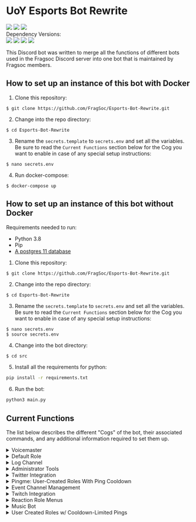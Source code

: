 
# UoY Esports Bot Rewrite  
<div align=left>  
    <a href="https://travis-ci.com/FragSoc/esports-bot"><img src="https://img.shields.io/travis/com/fragsoc/esports-bot?style=flat-square" /></a>  
    <a href="https://hub.docker.com/r/fragsoc/esports-bot"><img src="https://img.shields.io/docker/pulls/fragsoc/esports-bot?style=flat-square" /></a>  
    <a href="https://github.com/FragSoc/esports-bot"><img src="https://img.shields.io/github/license/fragsoc/esports-bot?style=flat-square" /></a>  
</div>  
Dependency Versions:  
<div align=left>  
    <img src="https://img.shields.io/badge/min%20python%20version-3.8.0-green?style=flat-square" />  
    <img src="https://img.shields.io/badge/min%20postgres%20version-11-lightgrey?style=flat-square" />  
    <img src="https://img.shields.io/badge/min%20docker%20version-20.0.0-blue?style=flat-square" />  
    <img src="https://img.shields.io/badge/min%20docker--compose%20version-1.25.0-blue?style=flat-square" />  
</div>  
  
This Discord bot was written to merge all the functions of different bots used in the Fragsoc Discord server into one bot that is maintained by Fragsoc members.  
  
## How to set up an instance of this bot with Docker  
  
1. Clone this repository:  
```console  
$ git clone https://github.com/FragSoc/Esports-Bot-Rewrite.git  
```  
2. Change into the repo directory:  
```console  
$ cd Esports-Bot-Rewrite  
```  
3. Rename the `secrets.template` to `secrets.env` and set all the variables. Be sure to read the `Current Functions` section below for the Cog you want to enable in case of any special setup instructions:  
```console  
$ nano secrets.env  
```  
4. Run docker-compose:  
```console  
$ docker-compose up  
```  
## How to set up an instance of this bot without Docker  
Requirements needed to run:  
- Python 3.8  
- Pip  
- [A postgres 11 database](https://www.postgresql.org/docs/current/admin.html)  
1. Clone this repository:  
```console  
$ git clone https://github.com/FragSoc/Esports-Bot-Rewrite.git  
```  
2. Change into the repo directory:  
```console  
$ cd Esports-Bot-Rewrite  
```  
3. Rename the `secrets.template` to `secrets.env` and set all the variables. Be sure to read the `Current Functions` section below for the Cog you want to enable in case of any special setup instructions:  
```console  
$ nano secrets.env  
$ source secrets.env
```
4. Change into the bot directory:
```bash
$ cd src
```
5. Install all the requirements for python:  
```bash  
pip install -r requirements.txt  
```  
6. Run the bot:  
```bash  
python3 main.py  
```  
  
## Current Functions  
The list below describes the different "Cogs" of the bot, their associated commands, and any additional information required to set them up.  
  
<details>    
<summary>Voicemaster</summary>    
    
### Voicemaster    
 #### !setvmmaster <channel_id>  
* Make the given ID a Voicemaster master.    
    
#### !getvmmasters * Get all the Voicemaster masters in the server.    
    
#### !removevmmaster <channel_id>  
* Remove the given ID as a Voicemaster master.    
    
#### !removeallmasters * Remove all Voicemaster masters from the server.    
    
#### !killallslaves * Kill all the Voicemaster slave channels in the server.    
    
#### !lockvm * Locks the Voicemaster slave you're currently in to the number of current members.    
    
#### !unlockvm * Unlocks the Voicemaster slave you're currently in.    
</details>  
  
<details>    
<summary>Default Role</summary>    
    
### Default role    
 #### !setdefaultrole <role_mention | role_id> * Set the default role to the @'ed role or given role ID.    
    
#### !getdefaultrole * Gets the current default role value.    
    
#### !removedefaultrole * Removes the current default role.    
</details>    
  
<details>    
<summary>Log Channel</summary>    
    
### Log Channel    
 #### !setlogchannel <channel_mention | channel_id> * Set the log channel to the #'ed channel or given role ID.    
    
#### !getlogchannel * Gets the current log channel value.    
    
#### !removelogchannel * Removes the current log channel value.    
</details>  
  
<details>    
<summary>Administrator Tools</summary>    
    
### Administrator Tools    
 Adds a few commands useful for admin operations.  
#### !clear_message * Aliases: `cls, purge, delete`  
* Clear the specified number of messages from the current text channel.    
    
#### !members * List the current number of members in the server.    
</details>  
  
<details>  
<summary>Twitter Integration</summary>  
  
### Twitter Integration  
Enables forwarding tweets when they are tweeted to a discord channel for specific Twitter accounts.  
  
Requires the `ENABLE_TWITTER` variable to be set to `TRUE` in order to function.  
#### !addtwitter <twitter_handle>  
* Add a Twitter handle to notify when they tweet or quote retweet.  
  
#### !removetwitter <twitter_handle>  
* Remove the given Twitter handle from notifications.  
  
#### !twitterhook [optional: channel_mention] [optional: hook_name]  
* Aliases:  `addtwitterhook`  
* Creates a Discord Webhook bound to the channel the command was executed in, unless a channel is given, and with a default name unless a name is given.  
  
#### !removetwitterhook <hook_name>  
* Aliases: `deltwitterhook`  
* Deletes the Discord Webhook so that updates are no longer sent to that channel  
  
#### !gettwitters  
* Aliases: `getalltwitter, gettwitterhandles`.  
* Returns a list of the currently tracked Twitter accounts for the server.  
</details>  
  
<details>  
<summary>Pingme: User-Created Roles With Ping Cooldown</summary>  
  
### Pingme: User-Created Roles With Ping Cooldown  
Users can start a vote to create a new role. If enough votes are reached, a new role is created. The role can be pinged by anyone, but is placed on cooldown afterwards.  
  
To help administrators manage the number of roles, a usage report is sent to the server's logging channel on a monthly basis.  
  
#### !pingme register <role_mention | role_id> <role_name>  
* Register a new role for use with `!pingme`, with the given name. This does not have to be the same as the role's name.  
* *__Can only be executed by an Administrator__*  
  
#### !pingme unregister <role_mention | role_id>  
* Unregister a role from use with `!pingme`, without deleting the role from the server.  
* *__Can only be executed by an Administrator__*  
  
#### !pingme delete <role_mention | role_id>  
* Unregister a `!pingme` role from the role from the server.  
* *__Can only be executed by an Administrator__*  
  
#### !pingme reset-cooldown <role_mention | role_id>  
* Reset the pinging cooldown for a `!pingme` role, making it pingable again instantly.  
* *__Can only be executed by an Administrator__*  
  
#### !pingme set-cooldown [seconds=...] [minutes=...] [hours=...] [days=...]  
* Set the cooldown between `!pingme` role pings.  
* *__Can only be executed by an Administrator__*  
  
#### !pingme set-create-threshold <num_votes>  
* Set minimum number of votes required to create a new role during `!pingme create`.  
* *__Can only be executed by an Administrator__*  
  
#### !pingme set-create-poll-length [seconds=...] [minutes=...] [hours=...] [days=...]  
* Set the amount of time which `!pingme create` polls run for.  
* *__Can only be executed by an Administrator__*  
  
#### !pingme set-role-emoji <emoji>  
* Set the emoji which appears before the names of `!pingme` roles. Must be a built-in emoji, not custom.  
* *__Can only be executed by an Administrator__*  
  
#### !pingme remove-role-emoji  
* Remove the emoji which appears before the names of `!pingme` roles.  
* *__Can only be executed by an Administrator__*  
  
#### !pingme create <role_name>  
* Start a poll for the creation of a new `!pingme` role.  
  
#### !pingme for <role_name>  
* Get yourself a `!pingme` role, to be notified about events and games.  
  
#### !pingme list  
* List all available `!pingme` roles.  
  
#### !pingme clear  
* Unsubscribe from all `!pingme` roles, if you have any.  
</details>  
  
<details>  
<summary>Event Channel Management</summary>  
  
### Event Category Management  
Each server can have any number of named event categories, each with a registered signin role menu granting an event specific role. All commands in this cog are administrator commands.  
  
#### !open-event <event_name>  
* Set the event's signin channel as visible to the server's shared role.  
  
#### !close-event <event_name>  
* Set the event's signin channel as invisible, remove the event's role from all users, and reset the event's signin menu.  
  
#### !register-event-category <menu_id> <role_mention | role_id> <event_name>  
* Register an existing category and role as an event category, allowing you to use `!open-event` and `!close-event` with it.  
  
#### !create-event-category <event_name>  
* Create a new event category with a signin menu, general text and voice channels, and an event role. This category will automatically be registered for use with `!open-event` and `!close-event`  
  
#### !unregister-event-category <event_name>  
* Unregister an event category and role, without deleting them from the server.  
  
#### !delete-event-category <event_name>  
* Delete an event category from the server, including the category, channels and role. You will be asked for confirmation first.  
  
#### !set-event-signin-menu <menu_id> <event_name>  
* Change the reaction menu to clear during `!close-event`. This will also tell the bot which channel to set visibility for during `!open-event`.  
  
#### !set-shared-role <role_mention | role_id>  
* Change the role to deny signin channel visibility to during `!close-event`. All users should have ths role.  
  
#### !set-event-role <role_mention | role_id> <event_name>  
* Change the role to remove from users during `!close-event`.  
</details>  
  
<details>  
<summary>Twitch Integration</summary>  
  
### Twitch Integration  
Enables sending notifications to a Discord channel whenever a tracked channel goes live.  
  
Requires the  `ENABLE_TWITCH` variable to be set to  `TRUE` in order to function.  
  
### Creating your self-signed SSL keys:  
1. Create the Certificate Authority (CA) private key:  
```console  
$ openssl genrsa -des3 -out servercakey.pem  
```  
2. Create the CA public certificate:  
```console  
$ openssl req -new -x509 -key servercakey.pem -out root.crt  
```  
3. Create the server's private key file:  
```console  
$ openssl genrsa -out server.key  
```  
4. Create the server's certificate request:  
```console  
$ openssl req -new -out reqout.txt -key server.key  
```  
5. Use the CA private key file to sign the server's certificate:  
```  
$ openssl x509 -req -in reqout.txt -days 3650 -sha1 -CAcreateserial -CA root.crt -CAkey servercakey.pem -out server.crt  
```  
6. Move the `server.crt` file and `server.key` to the root file directory of the bot (i.e., the same directory as your `.env` etc.)

### Getting your Twitch Credentials:
1. Go to the [Twitch Developers](https://dev.twitch.tv/) site.
2. Once logged in, in the top left, go to `Your Console` or [this](https://dev.twitch.tv/console) site.
3. Register a new application using any name and the OAuth Redirect URL of `http://localhost`.
4. Once created, click `manage`. Copy the string that is in `Client ID` and then click the `New Secret` button to generate a new `Client Secret` and then copy the string it generates.

In your `.env` file the `TWITCH_SUB_SECRET` should be a string that is 10-100 characters long and should not be shared anywhere. This is used to authenticate if a message has come from Twitch or if it has been altered along the way. 

The `TWITCH_CALLBACK` is the URL to your HTTPS server. For testing you can use `ngrok`: 
- Run `ngrok http 443` and copy the `https` URL **not** the `htttp` URL and use that as your `TWITCH_CALLBACK` variable.
  
#### !twitch createhook [optional: channel_mention] [optional: hook_name]  
* Creates a Discord Webhook bound to the channel the command was executed in, unless a channel is given, and with a default name unless a name is given.  
  
#### !twitch deletehook <hook_name>  
* Deletes the given Discord Webhook.  
  
#### !twitch add <twitch_handle | twitch_url> [optional: custom_message]  
* Adds a Twitch channel to be tracked in the current Discord server.  
* *__If a custom message is given, it must be surrounded by double quotes__*: `!twitch add <twitch_handle> "custom_message"`  
  
#### !twitch remove <twitch_handle>  
* Removes a Twitch channel from being tracked in the current Discord server.  
  
#### !twitch list  
* Shows a list of all the currently tracked Twitch accounts and their custom messages.  
  
#### !twitch setmessage <twitch_handle> [optional: custom_message]  
* Sets the custom message of a Twitch channel. Can be left empty if the custom message is to be removed.  
* *__If a custom message is given, it must be surrounded by double quotes__*: `!twitch setmessage <twitch_handle> "custom_message"`  
  
#### !twitch getmessage <twitch_handle>  
* Gets the currently set custom message for a Twitch channel.  
  
</details>  
  
<details>    
<summary>Reaction Role Menus</summary>    
    
### Reaction Role Menus Esportsbot now includes a slightly stripped down version of the reaction menus implementation provided by [BASED](https://github.com/Trimatix/BASED).    
    
Making new types of reaction menus is easy - simply extend `reactionMenus.reactionMenu.ReactionMenu`.    
    
To register a menu instance for interaction, use `client.reactionMenus.add(yourMenuInstance)`. For an example of this, see `cogs.MenusCog.admin_cmd_make_role_menu`.    
    
All saveable reaction menus are automatically added and removed from Esportsbot's PostgreSQL database and will be loaded in again on bot startup. To register your `ReactionMenu` subclass as saveable, use the `reactionMenu.saveableMenu` class decorator. Saveable menus **MUST** provide complete `toDict` and `fromDict` implementations. For examples of this, see `reactionMenus.reactionRoleMenu`.    
    
`ReactionMenu`s store each option in the menu as an instance of a `reactionMenu.ReactionMenuOption` subclass - each `ReactionMenuOption` has its own behaviour for when reactions are added and removed. This already provides a huge amount of flexibility, but you can achieve even more with a custom `ReactionMenuOption` subclass. To make your `ReactionMenuOption` saveable, provide complete `toDict` and `fromDict` implementations. For an example of this, see `reactionMenus.reactionRoleMenu.ReactionRoleMenuOption`.    
    
#### !make-role-menu
```    
!make-role-menu {title}    
{option1 emoji} {@option1 role}    
...    ...    
```    
Create a reaction role menu.    
    
Each option must be on its own new line, as an emoji, followed by a space, followed by a mention of the role to grant.    
    
The `title` is displayed at the top of the menu and is optional, to exclude your title simply give a new line.    
    
#### !add-role-menu-option <menu_id> <emoji> <role_mention>  
Add a role to a role menu.    
    
To get the ID of a reaction menu, enable discord's developer mode, right-click on the menu, and click Copy ID.    
    
Your emoji must not be in the menu already, adding the same role more than once is allowed.    
    
Give your role to grant/remove as a mention.    
    
#### !del-role-menu-option <menu_id> <emoji>  
Remove a role from a role menu.    
    
To get the ID of a reaction menu, enable discord's developer mode, right-click on the menu, and click Copy ID.    
    
Your emoji must be an option in the menu.    
    
##### !del-menu <menu_id>  
Remove the specified reaction menu. You can also just delete the message, if you have permissions.    
    
To get the ID of a reaction menu, enable discord's developer mode, right-click on the menu, and click Copy ID.    
</details>   
  
<details>  
<summary>Music Bot</summary>  
  
### Music Bot  
  
The Esports bot now has a basic music bot that functions very similarly to the popular 'Hydra Bot'.  
  
Commands that control the music must be performed in the defined music channel. They also require you to be in the same  
voice channel as the bot, so that only the people listening can change the flow of music.  
  
To add new songs to the queue, just put the name, YouTube link, or a YouTube playlist into the music channel once set.  
Also requires you to be in the voice channel with the bot, or if the bot is inactive, in any voice channel.  
  
### To create your Google API credentials:  
1. Go to the [Google Cloud API]("https://console.cloud.google.com/apis/") site.  
2. Create a new project and name it whatever you want.  
3. In the [dashboard](https://console.cloud.google.com/apis/dashboard), click the `Enable APIs and Services` and search for `YouTube Data API v3`.  
4. Click `Enable` to enable the use of the YouTube API.  
5. Keep going back until at your [dashboard](https://console.cloud.google.com/apis/dashboard), and go to the [credentials](https://console.cloud.google.com/apis/credentials) section on the left.  
6. Click on `Create Credentials` and then `API key`.  
7. Copy the key given. For security, it is recommended that you "restrict key" and only enable `YouTube Data API v3`.  
  
#### !setmusicchannel [optional: {args}] <channel_id>  
  
* Set the channel to be used for requesting music. Once set the channel will be cleared of any past messages, and the  
preview messages will be sent. Any messages sent to this channel get deleted after being processed.  
* If the channel being set has past messages, use the `-c` arg to indicate that the channel can be cleared and then set.  
* *__Does not need to be sent in the music channel__*  
  
  
#### !getmusicchannel  
* Returns the current channel set as the music channel as a mentioned channel with a `#`.  
* *__Does not need to be sent in the music channel__*  
  
#### !resetmusicchannel  
* This clears the current music channel and resets the preview and queue messages.  
* *__Does not need to be sent in the music channel__*  
  
#### !removesong <index>  
* Aliases: `remove, removeat`  
* Removes a song from the queue at the given index.  
  
#### !resumesong  
* Aliases: `resume, play`  
* Resumes the current song. Only works if paused.  
  
#### !pausesong  
* Aliases: `pause, stop`  
* Pauses the current song. Only works if there is something playing.  
  
#### !kickbot  
* Aliases: `kick`  
* Kicks the bot from the current call. Will also clear the queue  
  
#### !skipsong  
* Aliases: `skip`  
* Skips the current song. If the current song is the only song in the playlist, the bot will leave.  
  
#### !listqueue  
* Aliases: `list, queue`  
* Shows the current queue. Has the same output as the current queue in the music channel  
* *__Can't be sent in the music channel__*  
  
#### !clearqueue  
* Aliases: `clear, empty`  
* Clears the current queue  
  
#### !shufflequeue  
* Aliases: `shuffle, randomise`  
* If the queue has 3 or more items, including the current song, it will shuffle all but the current songs.  
</details>  
  
<details>  
<summary>User Created Roles w/ Cooldown-Limited Pings</summary>  
  
### User Created Pingable Roles  
  
Roles which may be voted into existence by anyone.  
  
On creation request, a poll will be triggered. If the poll receives a certain number of votes, the role will be created.  
  
While the role takes its requested colour (default green), it is pingable by anyone. If the role is pinged, its colour will be changed the grey, and the role is no longer pingable by anyone. Once a cooldown period has passed (default 5 hours), the colour and pingable status will be reverted.  
  
Every month, a report of the use of all pingable roles will be sent to the servers logging channel, if one is set.  
  
##### !pingme list  
User command: list out all available `!pingme` roles  
  
##### !pingme register {@role mention} {name}  
Admin command: register an existing role for use with `!pingme`.  
  
##### !pingme unregister {@role mention}  
Admin command: unregister a role for use with `!pingme`, without deleting the role from the server.  
  
##### !pingme delete {@role mention}  
Admin command: unregister a role for use with `!pingme`, and deleting the role from the server.  
  
Alternatively, if you have permission, you can simply delete the role from the server within discord, and the role will automatically be unregistered from `!pingme`.  
  
##### !pingme reset-cooldown {@role mention}  
Admin command: reset the cooldown for mentioning the given `!pingme` role. The role will immediately become pingable again by anyone.  
  
##### !pingme set-cooldown seconds={seconds} minutes={minutes} hours={hours} days={days}  
Admin command: set the cooldown between a `!pingme` role being pinged, and it being pingable again. All args should be given as keyword args as shown. All args are optional.  
This does not update the cooldown for roles that are already on cooldown.  
  
##### !pingme set-create-threshold {num votes}  
Admin command: set the minimum number of votes required for users to create a role with `!pingme create`. This does not affect already running polls.  
  
##### !pingme set-create-poll-length seconds={seconds} minutes={minutes} hours={hours} days={days}  
Admin command: set the amount of time `!pingme create` polls run for. All args should be given as keyword args as shown. All args are optional.  
This does not affect already running polls.  
  
##### !pingme set-role-emoji {emoji}  
Admin command: set a single unicode emoji to be prefixed onto all `!pingme` role names. This will update the names of all existing `!pingme` roles.  
  
##### !pingme remove-role-emoji  
Admin command: remove the emoji prefix for all `!pingme` role names. This will update the names of all existing `!pingme` roles.  
  
##### !pingme create {name}  
User command: request the creation of a `!pingme` role with the given name. A `!pingme` role with the given name must not already exist.  
On command use, a poll will be created. If a minimum number of votes is reached, a role with the given name is created, and registered for `!pingme` cooldown etc.  
  
##### !pingme for {name}  
User command: add or removing the `!pingme` role with the given name to/from the user.  
  
##### !pingme clear  
User command: remove all `!pingme` roles from the user.  


</details>
